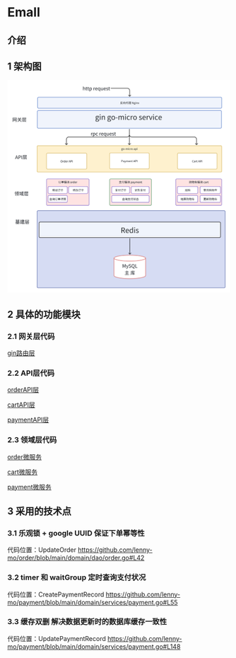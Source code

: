 # Emall

## 介绍





## 1 架构图

![emall架构图.png](https://raw.githubusercontent.com/lenny-mo/PictureUploadFolder/main/emall%E6%9E%B6%E6%9E%84%E5%9B%BE.png)

## 2 具体的功能模块

### 2.1 网关层代码

[gin路由层](https://github.com/lenny-mo/emall-router)


### 2.2 API层代码

[orderAPI层](https://github.com/lenny-mo/order-api)

[cartAPI层](https://github.com/lenny-mo/cart-api)

[paymentAPI层](https://github.com/lenny-mo/payment-api)


### 2.3 领域层代码

[order微服务](https://github.com/lenny-mo/order)

[cart微服务](https://github.com/lenny-mo/cart)

[payment微服务](https://github.com/lenny-mo/payment)



## 3 采用的技术点

### 3.1 乐观锁 + google UUID 保证下单幂等性
代码位置：UpdateOrder
https://github.com/lenny-mo/order/blob/main/domain/dao/order.go#L42



### 3.2  timer 和 waitGroup 定时查询支付状况
代码位置：CreatePaymentRecord
https://github.com/lenny-mo/payment/blob/main/domain/services/payment.go#L55


### 3.3 缓存双删 解决数据更新时的数据库缓存一致性
代码位置：UpdatePaymentRecord 
https://github.com/lenny-mo/payment/blob/main/domain/services/payment.go#L148



### 